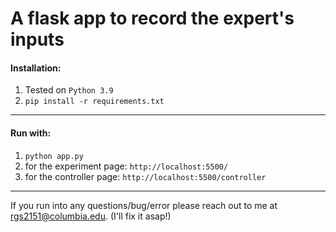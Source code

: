 # A flask app to record the expert's inputs

#### Installation:

1. Tested on `Python 3.9`
2. `pip install -r requirements.txt`

---

#### Run with:

1. `python app.py`
2. for the experiment page: `http://localhost:5500/`
3. for the controller page: `http://localhost:5500/controller`

---

If you run into any questions/bug/error please reach out to me at rgs2151@columbia.edu. (I'll fix it asap!)
